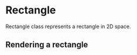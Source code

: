 <script setup>
import Block from '../components/Block.vue'
import { Line, Point, Rectangle } from '../../src/index'
const rect = (r) => {
    const l = new Rectangle(new Point(10, 10), new Point(50, 50))
    r.add(l, {
        strokeStyle: 'red',
        width: 1
    })
}
</script>

# Rectangle
Rectangle class represents a rectangle in 2D space.

## Rendering a rectangle
<Block :code="rect" />
